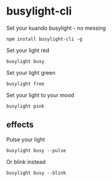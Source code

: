 # busylight-cli

Set your kuando busylight - no messing

```
npm install busylight-cli -g
```

Set your light red
```
busylight busy
```

Set your light green
```
busylight free
```

Set your light to your mood
```
busylight pink
```

## effects

Pulse your light
```
busylight busy --pulse
```

Or blink instead
```
busylight busy --blink
```
